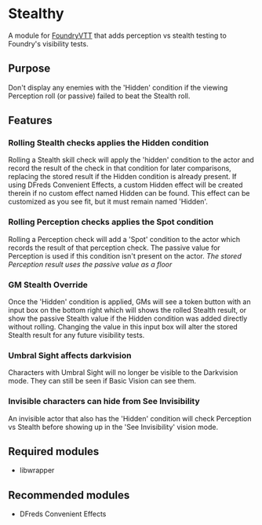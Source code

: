 # Stealthy

A module for <a href="https://foundryvtt.com/">FoundryVTT</a> that adds perception vs stealth testing to Foundry's visibility tests.

## Purpose

Don't display any enemies with the 'Hidden' condition if the viewing Perception roll (or passive) failed to beat the Stealth roll.

## Features

### **Rolling Stealth checks applies the Hidden condition**
Rolling a Stealth skill check will apply the 'hidden' condition to the actor and record the result of the check in that condition for later comparisons, replacing the stored result if the Hidden condition is already present. If using DFreds Convenient Effects, a custom Hidden effect will be created therein if no custom effect named Hidden can be found. This effect can be customized as you see fit, but it must remain named 'Hidden'.

### **Rolling Perception checks applies the Spot condition**
Rolling a Perception check will add a 'Spot' condition to the actor which records the result of that perception check. The passive value for Perception is used if this condition isn't present on the actor. *The stored Perception result uses the passive value as a floor*

### **GM Stealth Override**
Once the 'Hidden' condition is applied, GMs will see a token button with an input box on the bottom right which will shows the rolled Stealth result, or show the passive Stealth value if the Hidden condition was added directly without rolling. Changing the value in this input box will alter the stored Stealth result for any future visibility tests.

### **Umbral Sight affects darkvision**
Characters with Umbral Sight will no longer be visible to the Darkvision mode. They can still be seen if Basic Vision can see them.

### **Invisible characters can hide from See Invisibility**
An invisible actor that also has the 'Hidden' condition will check Perception vs Stealth before showing up in the 'See Invisibility' vision mode.

## Required modules
* libwrapper
## Recommended modules
* DFreds Convenient Effects
